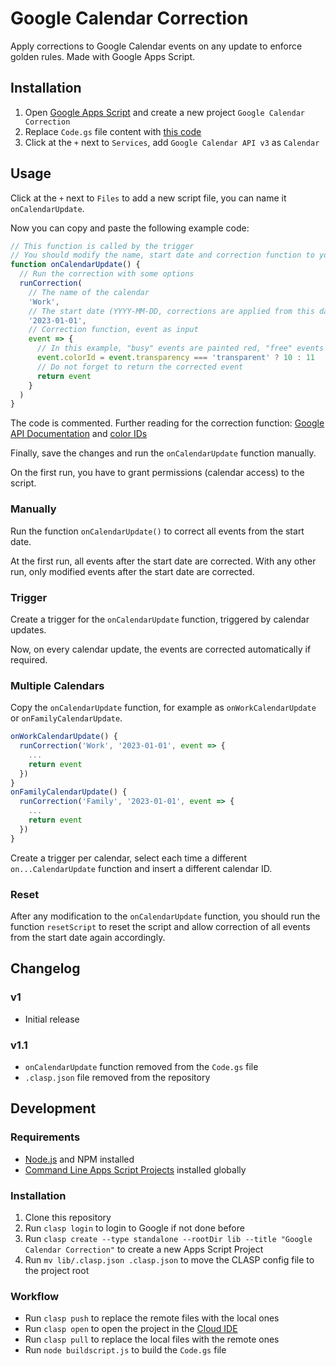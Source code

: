 # Google Calendar Correction

Apply corrections to Google Calendar events on any update to enforce golden rules. Made with Google Apps Script.

## Installation

1. Open [Google Apps Script](https://script.google.com/) and create a new project `Google Calendar Correction`
2. Replace `Code.gs` file content with [this code](dist/Code.gs)
3. Click at the `+` next to `Services`, add `Google Calendar API v3` as `Calendar`

## Usage

Click at the `+` next to `Files` to add a new script file, you can name it `onCalendarUpdate`.

Now you can copy and paste the following example code:

```js
// This function is called by the trigger
// You should modify the name, start date and correction function to your needs
function onCalendarUpdate() {
  // Run the correction with some options
  runCorrection(
    // The name of the calendar
    'Work',         
    // The start date (YYYY-MM-DD, corrections are applied from this date)
    '2023-01-01',  
    // Correction function, event as input 
    event => {     
      // In this example, "busy" events are painted red, "free" events green 
      event.colorId = event.transparency === 'transparent' ? 10 : 11
      // Do not forget to return the corrected event
      return event
    }
  )
}
```

The code is commented. Further reading for the correction function: [Google API Documentation](https://developers.google.com/calendar/api/v3/reference/events) and [color IDs](https://storage.googleapis.com/support-forums-api/attachment/message-114058730-1008415079352027267.jpg)

Finally, save the changes and run the `onCalendarUpdate` function manually.

On the first run, you have to grant permissions (calendar access) to the script.

### Manually

Run the function `onCalendarUpdate()` to correct all events from the start date.

At the first run, all events after the start date are corrected. With any other run, only modified events after the start date are corrected.

### Trigger

Create a trigger for the `onCalendarUpdate` function, triggered by calendar updates.

Now, on every calendar update, the events are corrected automatically if required.

### Multiple Calendars

Copy the `onCalendarUpdate` function, for example as `onWorkCalendarUpdate` or `onFamilyCalendarUpdate`.

```js
onWorkCalendarUpdate() {
  runCorrection('Work', '2023-01-01', event => {
    ...
    return event
  })
}
onFamilyCalendarUpdate() {
  runCorrection('Family', '2023-01-01', event => {
    ...
    return event
  })
}
```

Create a trigger per calendar, select each time a different `on...CalendarUpdate` function and insert a different calendar ID.

### Reset

After any modification to the `onCalendarUpdate` function, you should run the function `resetScript` to reset the script and allow correction of all events from the start date again accordingly.

## Changelog

### v1

- Initial release

### v1.1

- `onCalendarUpdate` function removed from the `Code.gs` file
- `.clasp.json` file removed from the repository

## Development

### Requirements

* [Node.js](https://nodejs.org/) and NPM installed
* [Command Line Apps Script Projects](https://github.com/google/clasp) installed globally

### Installation

1. Clone this repository
2. Run `clasp login` to login to Google if not done before
3. Run `clasp create --type standalone --rootDir lib --title "Google Calendar Correction"` to create a new Apps Script Project
4. Run `mv lib/.clasp.json .clasp.json` to move the CLASP config file to the project root

### Workflow

* Run `clasp push` to replace the remote files with the local ones
* Run `clasp open` to open the project in the [Cloud IDE](https://script.google.com/)
* Run `clasp pull` to replace the local files with the remote ones
* Run `node buildscript.js` to build the `Code.gs` file
